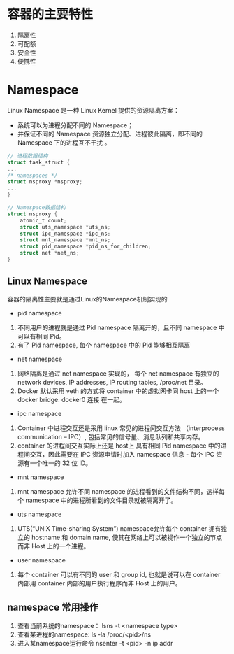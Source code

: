 # 容器的主要特性

1. 隔离性
2. 可配额
3. 安全性
4. 便携性

# Namespace

Linux Namespace 是一种 Linux Kernel 提供的资源隔离方案：
* 系统可以为进程分配不同的 Namespace；
* 并保证不同的 Namespace 资源独立分配、进程彼此隔离，即不同的 Namespace 下的进程互不干扰 。

```c
// 进程数据结构
struct task_struct {
...
/* namespaces */
struct nsproxy *nsproxy;
...
}
```

```c
// Namespace数据结构
struct nsproxy {
    atomic_t count;
    struct uts_namespace *uts_ns;
    struct ipc_namespace *ipc_ns;
    struct mnt_namespace *mnt_ns;
    struct pid_namespace *pid_ns_for_children;
    struct net *net_ns;
}
```

## Linux Namespace

容器的隔离性主要就是通过Linux的Namespace机制实现的

* pid namespace  
1. 不同用户的进程就是通过 Pid namespace 隔离开的，且不同 namespace 中可以有相同 Pid。
2. 有了 Pid namespace, 每个 namespace 中的 Pid 能够相互隔离

* net namespace 
1. 网络隔离是通过 net namespace 实现的， 每个 net namespace 有独立的 network devices, IP addresses, IP routing tables, /proc/net 目录。
2. Docker 默认采用 veth 的方式将 container 中的虚拟网卡同 host 上的一个 docker bridge: docker0 连接
在一起。

* ipc namespace
1. Container 中进程交互还是采用 linux 常见的进程间交互方法 （interprocess communication – IPC）, 包括常见的信号量、消息队列和共享内存。
2. container 的进程间交互实际上还是 host上 具有相同 Pid namespace 中的进程间交互，因此需要在 IPC
资源申请时加入 namespace 信息 - 每个 IPC 资源有一个唯一的 32 位 ID。

* mnt namespace
1. mnt namespace 允许不同 namespace 的进程看到的文件结构不同，这样每个 namespace 中的进程所看到的文件目录就被隔离开了。

* uts namespace
1. UTS(“UNIX Time-sharing System”) namespace允许每个 container 拥有独立的 hostname 和
domain name, 使其在网络上可以被视作一个独立的节点而非 Host 上的一个进程。

* user namespace
1. 每个 container 可以有不同的 user 和 group id, 也就是说可以在 container 内部用 container 内部的用户执行程序而非 Host 上的用户。

## namespace 常用操作
1. 查看当前系统的namespace： lsns -t \<namespace type\>
2. 查看某进程的namespace: ls -la /proc/\<pid\>/ns
3. 进入某namespace运行命令  nsenter -t \<pid\> -n ip addr

